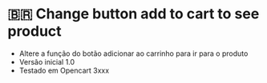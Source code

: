 # :brazil: Change button add to cart to see product
 - Altere a função do botão adicionar ao carrinho para ir para o produto
 - Versão inicial 1.0
 - Testado em Opencart 3xxx

